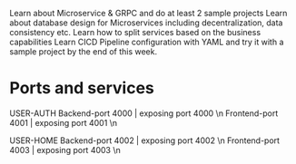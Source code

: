 Learn about Microservice & GRPC and do at least 2 sample projects
Learn about database design for Microservices including decentralization, data consistency etc.
Learn how to split services based on the business capabilities
Learn CICD Pipeline configuration with YAML and try it with a sample project by the end of this week.

# Ports and services
  USER-AUTH 
        Backend-port  4000 | exposing port 4000 \n
        Frontend-port 4001 | exposing port 4001 \n

  USER-HOME
        Backend-port  4002 | exposing port 4002 \n
        Frontend-port 4003 | exposing port 4003 \n

